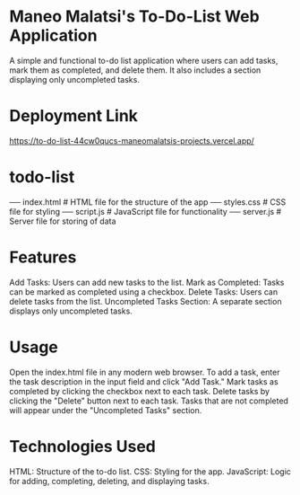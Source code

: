 # Maneo Malatsi's To-Do-List Web Application
A simple and functional to-do list application where users can add tasks, mark them as completed, and delete them. It also includes a section displaying only uncompleted tasks.
# Deployment Link
https://to-do-list-44cw0qucs-maneomalatsis-projects.vercel.app/

# todo-list
── index.html        # HTML file for the structure of the app
── styles.css        # CSS file for styling
── script.js         # JavaScript file for functionality
── server.js         # Server file for storing of data
# Features
Add Tasks: Users can add new tasks to the list.
Mark as Completed: Tasks can be marked as completed using a checkbox.
Delete Tasks: Users can delete tasks from the list.
Uncompleted Tasks Section: A separate section displays only uncompleted tasks.
# Usage
Open the index.html file in any modern web browser.
To add a task, enter the task description in the input field and click "Add Task."
Mark tasks as completed by clicking the checkbox next to each task.
Delete tasks by clicking the "Delete" button next to each task.
Tasks that are not completed will appear under the "Uncompleted Tasks" section.
# Technologies Used
HTML: Structure of the to-do list.
CSS: Styling for the app.
JavaScript: Logic for adding, completing, deleting, and displaying tasks.
